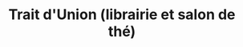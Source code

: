 ---
title: "Trait d'Union (librairie et salon de thé)"
url: /noirmoutier-en-lile/trait-dunion-librairie-et-salon-de-the/
shop: livres
---